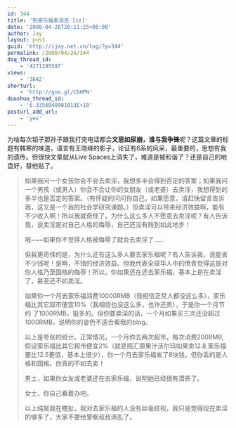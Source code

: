 ```yaml
---
id: 344
title: '到家乐福卖淫去 [zz]'
date: '2008-04-26T20:11:25+08:00'
author: Jay
layout: post
guid: 'http://ijay.net.cn/log/?p=344'
permalink: /2008/04/26/344
dsq_thread_id:
    - '4271295597'
views:
    - '3842'
shorturl:
    - 'http://goo.gl/CbHPN'
duoshuo_thread_id:
    - '6.3356040901013E+18'
posturl_add_url:
    - 'yes'
---
```


为啥每次韬子那孙子跟我打完电话都会<strong>文思如尿崩，谁与我争锋</strong>呢？这篇文章的标题有韩寒的味道，语言有王晓峰的影子，论证有6系的风采，最重要的，思想有我的遗传。但很快文章就从Live Spaces上消失了，难道是被和谐了？还是自己的地盘好，替他贴了。
<blockquote>如果我问一个女孩你会不会去卖淫，我想多半会得到否定的答案；如果我问一个男孩（或男人）你会不会让你的女朋友（或老婆）去卖淫，我想得到的多半也是否定的答案。（有怀疑的问问你自己，如果愿意，请赶快留言告诉我，这又是一个我的社会学研究课题。）但卖淫可以带来经济效益啊，能有不少收入啊！所以我就奇怪了，为什么这么多人不愿意去卖淫呢？有人告诉我，说卖淫是对自己人格的侮辱，自己还没有贱到如此地步！

哦~~~如果你不觉得人格被侮辱了就会去卖淫了……

但我更奇怪的是，为什么还有这么多人要去家乐福呢？有人告诉我，说能省不少钱呢！是啊，不错的经济效益。但我代表全球华人中的愤青觉得这是对你人格乃至国格的侮辱！所以，你如果还在还去家乐福，基本上是在卖淫了，甚至还不如卖淫。

如果你一个月去家乐福消费10000RMB（我相信正常人都没这么多），家乐福比其它超市便宜10%（我相信也没这么多，也许还贵），于是你一个月节约 了1000RMB，挺多的。但你要卖淫的话，一个月如果买三次还没超过1000RMB，说明你的姿色不适合看我的blog。

以上是夸张的统计。正常情况，一个月你去两次超市，每次消费200RMB,假设家乐福比其它超市便宜2%（就是瓶汇源果汁沃尔玛如果卖12.8,家乐福要比12.5更低，基本上很少），你一个月去家乐福省了8块钱，但你丢的是人格和国格。你真的不如去卖！

男士，如果你女友或老婆还在去家乐福，说明她已经很有潜质了。

女士，你自己看着办吧。

以上纯属我在瞎扯，我对去家乐福的人没有丝毫歧视，我只是觉得现在卖淫的够多了，大家不要给警察叔叔添乱了。</blockquote>